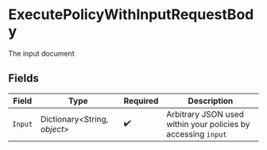 # ExecutePolicyWithInputRequestBody

The input document


## Fields

| Field                                                         | Type                                                          | Required                                                      | Description                                                   |
| ------------------------------------------------------------- | ------------------------------------------------------------- | ------------------------------------------------------------- | ------------------------------------------------------------- |
| `Input`                                                       | Dictionary<String, *object*>                                  | :heavy_check_mark:                                            | Arbitrary JSON used within your policies by accessing `input` |
